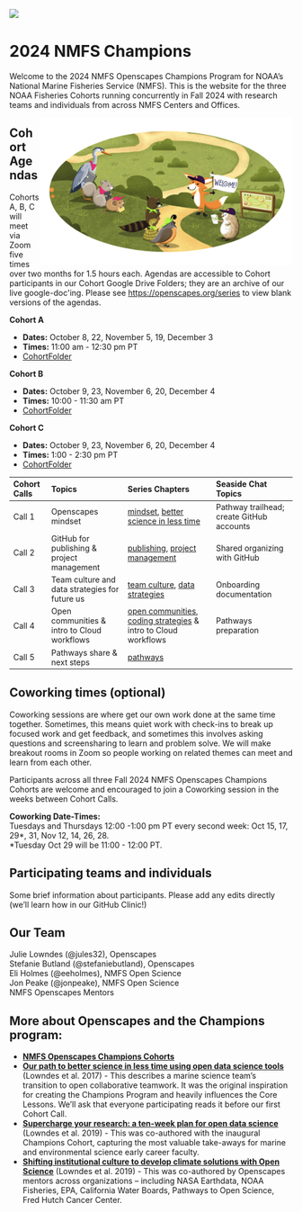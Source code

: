 
<a align="left" href="https://github.com/nmfs-openscapes/2024-nmfs-champions"><img src="https://github.githubassets.com/images/modules/logos_page/GitHub-Mark.png" width="35px"/></a>

# 2024 NMFS Champions 

Welcome to the 2024 NMFS Openscapes Champions Program for NOAA’s National
Marine Fisheries Service (NMFS). This is the website for the three NOAA Fisheries
Cohorts running concurrently in Fall 2024 with research teams and
individuals from across NMFS Centers and Offices.

<img src="horst-champions-trailhead.png" align="right" width="450">

## Cohort Agendas

Cohorts A, B, C will meet via Zoom five times over two months for 1.5
hours each. Agendas are accessible to Cohort participants in our Cohort Google
Drive Folders; they are an archive of our live google-doc'ing. Please see
<https://openscapes.org/series> to view blank versions of the agendas.

**Cohort A**
- **Dates:** October 8, 22, November 5, 19, December 3
- **Times:** 11:00 am - 12:30 pm PT
- [CohortFolder](https://drive.google.com/drive/folders/17WmbJgxIHnrs8YQe5y90QhfvICZOiJRl)

**Cohort B**
- **Dates:** October 9, 23, November 6, 20, December 4
- **Times:** 10:00 - 11:30 am PT
- [CohortFolder](https://drive.google.com/drive/folders/1PTqeyrRC6QvZZ1dZ85pmdiE4JxLJktkX)

**Cohort C**
- **Dates:** October 9, 23, November 6, 20, December 4
- **Times:** 1:00 - 2:30 pm PT
- [CohortFolder](https://drive.google.com/drive/folders/1vnoIvwQJ0_qxaJaa7ejS4FWs90oZF9Aq)


| Cohort Calls | Topics                                   | Series Chapters |      Seaside Chat Topics |
|:-------------|:-----------------------------------------------------|:----------------------|:--------------------------------|
| Call 1 | Openscapes mindset                             | [mindset](https://openscapes.github.io/series/mindset), [better science in less time](https://openscapes.github.io/series/better-science.html) | Pathway trailhead; create GitHub accounts 
| Call 2 | GitHub for publishing & project management     | [publishing](https://openscapes.github.io/series/github-pub), [project management](https://openscapes.github.io/series/github-issues) | Shared organizing with GitHub
| Call 3 | Team culture and data strategies for future us | [team culture](https://openscapes.github.io/series/team-culture), [data strategies](https://openscapes.github.io/series/data-strategies) | Onboarding documentation 
| Call 4 | Open communities & intro to Cloud workflows    | [open communities](https://openscapes.github.io/series/communities), [coding strategies](https://openscapes.github.io/series/coding-strategies) & intro to Cloud workflows | Pathways preparation
| Call 5 | Pathways share & next steps                     | [pathways](https://openscapes.github.io/series/core-lessons/pathways.html) |   | 

## Coworking times (optional)

Coworking sessions are where get our own work done at the same time
together. Sometimes, this means quiet work with check-ins to break up
focused work and get feedback, and sometimes this involves asking
questions and screensharing to learn and problem solve. We will make
breakout rooms in Zoom so people working on related themes can meet and
learn from each other.

Participants across all three Fall 2024 NMFS Openscapes Champions
Cohorts are welcome and encouraged to join a Coworking session in the
weeks between Cohort Calls.

**Coworking Date-Times:**   
Tuesdays and Thursdays 12:00 -1:00 pm PT every second
week: Oct 15, 17, 29\*, 31, Nov 12, 14, 26, 28.   
\*Tuesday Oct 29 will be 11:00 - 12:00 PT.

## Participating teams and individuals

Some brief information about participants. Please add any edits directly
(we’ll learn how in our GitHub Clinic!)

## Our Team

Julie Lowndes (@jules32), Openscapes   
Stefanie Butland (@stefaniebutland), Openscapes  
Eli Holmes (@eeholmes), NMFS Open Science  
Jon Peake (@jonpeake), NMFS Open Science   
NMFS Openscapes Mentors

## More about Openscapes and the Champions program:

- [**NMFS Openscapes Champions
  Cohorts**](https://nmfs-openscapes.github.io/champions.html)
- [**Our path to better science in less time using open data science
  tools**](https://www.nature.com/articles/s41559-017-0160) (Lowndes et
  al. 2017) - This describes a marine science team’s transition to open
  collaborative teamwork. It was the original inspiration for creating
  the Champions Program and heavily influences the Core Lessons. We’ll
  ask that everyone participating reads it before our first Cohort Call.
- [**Supercharge your research: a ten-week plan for open data science**](https://openscapes.github.io/supercharge-research/) (Lowndes et
  al. 2019) - This was co-authored with the inaugural Champions Cohort,
  capturing the most valuable take-aways for marine and environmental
  science early career faculty.
- [**Shifting institutional culture to develop climate solutions with
  Open Science**](https://onlinelibrary.wiley.com/doi/10.1002/ece3.11341) (Lowndes
  et al. 2019) - This was co-authored by Openscapes mentors across
  organizations – including NASA Earthdata, NOAA Fisheries, EPA,
  California Water Boards, Pathways to Open Science, Fred Hutch Cancer
  Center.
